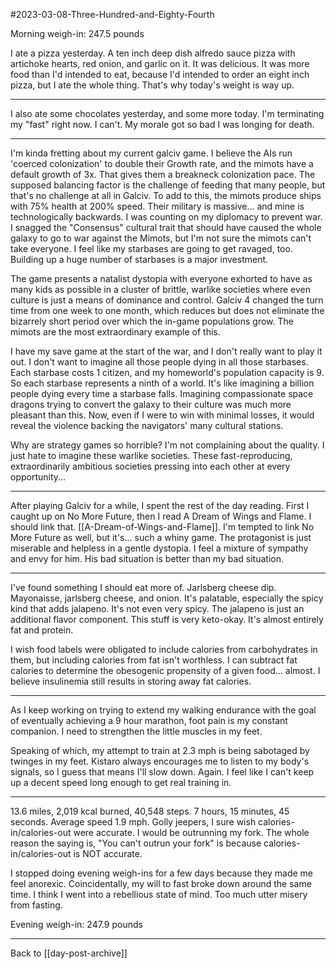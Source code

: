 #2023-03-08-Three-Hundred-and-Eighty-Fourth

Morning weigh-in:  247.5 pounds

I ate a pizza yesterday.  A ten inch deep dish alfredo sauce pizza with artichoke hearts, red onion, and garlic on it.  It was delicious.  It was more food than I'd intended to eat, because I'd intended to order an eight inch pizza, but I ate the whole thing.  That's why today's weight is way up.

---
I also ate some chocolates yesterday, and some more today.  I'm terminating my "fast" right now.  I can't.  My morale got so bad I was longing for death.

---
I'm kinda fretting about my current galciv game.  I believe the AIs run 'coerced colonization' to double their Growth rate, and the mimots have a default growth of 3x.  That gives them a breakneck colonization pace.  The supposed balancing factor is the challenge of feeding that many people, but that's no challenge at all in Galciv.  To add to this, the mimots produce ships with 75% health at 200% speed.  Their military is massive... and mine is technologically backwards.  I was counting on my diplomacy to prevent war.  I snagged the "Consensus" cultural trait that should have caused the whole galaxy to go to war against the Mimots, but I'm not sure the mimots can't take everyone.  I feel like my starbases are going to get ravaged, too.  Building up a huge number of starbases is a major investment.

The game presents a natalist dystopia with everyone exhorted to have as many kids as possible in a cluster of brittle, warlike societies where even culture is just a means of dominance and control.  Galciv 4 changed the turn time from one week to one month, which reduces but does not eliminate the bizarrely short period over which the in-game populations grow.  The mimots are the most extraordinary example of this.

I have my save game at the start of the war, and I don't really want to play it out.  I don't want to imagine all those people dying in all those starbases.  Each starbase costs 1 citizen, and my homeworld's population capacity is 9.  So each starbase represents a ninth of a world.  It's like imagining a billion people dying every time a starbase falls.  Imagining compassionate space dragons trying to convert the galaxy to their culture was much more pleasant than this.  Now, even if I were to win with minimal losses, it would reveal the violence backing the navigators' many cultural stations.

Why are strategy games so horrible?  I'm not complaining about the quality.  I just hate to imagine these warlike societies.  These fast-reproducing, extraordinarily ambitious societies pressing into each other at every opportunity...

---
After playing Galciv for a while, I spent the rest of the day reading.  First I caught up on No More Future, then I read A Dream of Wings and Flame.  I should link that.  [[A-Dream-of-Wings-and-Flame]].  I'm tempted to link No More Future as well, but it's...  such a whiny game.  The protagonist is just miserable and helpless in a gentle dystopia.  I feel a mixture of sympathy and envy for him.  His bad situation is better than my bad situation.

---
I've found something I should eat more of.  Jarlsberg cheese dip.  Mayonaisse, jarlsberg cheese, and onion.  It's palatable, especially the spicy kind that adds jalapeno.  It's not even very spicy.  The jalapeno is just an additional flavor component.  This stuff is very keto-okay.  It's almost entirely fat and protein.

I wish food labels were obligated to include calories from carbohydrates in them, but including calories from fat isn't worthless.  I can subtract fat calories to determine the obesogenic propensity of a given food... almost.  I believe insulinemia still results in storing away fat calories.

---
As I keep working on trying to extend my walking endurance with the goal of eventually achieving a 9 hour marathon, foot pain is my constant companion.  I need to strengthen the little muscles in my feet.

Speaking of which, my attempt to train at 2.3 mph is being sabotaged by twinges in my feet.  Kistaro always encourages me to listen to my body's signals, so I guess that means I'll slow down.  Again.  I feel like I can't keep up a decent speed long enough to get real training in.

---
13.6 miles, 2,019 kcal burned, 40,548 steps.  7 hours, 15 minutes, 45 seconds.  Average speed 1.9 mph.  Golly jeepers, I sure wish calories-in/calories-out were accurate.  I would be outrunning my fork.  The whole reason the saying is, "You can't outrun your fork" is because calories-in/calories-out is NOT accurate.

I stopped doing evening weigh-ins for a few days because they made me feel anorexic.  Coincidentally, my will to fast broke down around the same time.  I think I went into a rebellious state of mind.  Too much utter misery from fasting.

Evening weigh-in:  247.9 pounds

---
Back to [[day-post-archive]]